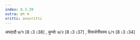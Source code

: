 ```yaml
---
index: 8.3.39
sutra: इणः षः
vritti: anuvritti
---
```


अपदादौ  ७/१ [8।3।38] , कुप्वोः ७/२  [8।3।37] , विसर्जनीयस्य ६/१  [8।3।34] 